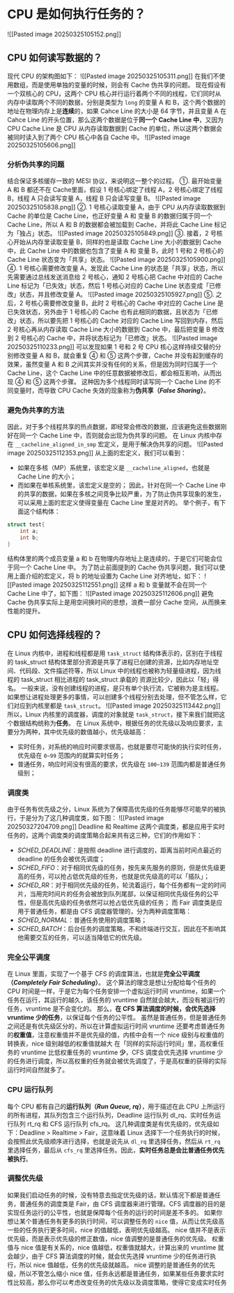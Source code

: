 # CPU 是如何执行任务的？
![[Pasted image 20250325105152.png]]
## CPU 如何读写数据的？
现代 CPU 的架构图如下：
![[Pasted image 20250325105311.png]]
在我们不使用数组，而是使用单独的变量的时候，则会有 Cache 伪共享的问题。
现在假设有一个双核心的 CPU，这两个 CPU 核心并行运行着两个不同的线程，它们同时从内存中读取两个不同的数据，分别是类型为 `long` 的变量 A 和 B，这个两个数据的地址在物理内存上是**连续**的，如果 Cahce Line 的大小是 64 字节，并且变量 A 在 Cahce Line 的开头位置，那么这两个数据是位于**同一个 Cache Line 中**，又因为 CPU Cache  Line 是 CPU 从内存读取数据到 Cache 的单位，所以这两个数据会被同时读入到了两个 CPU 核心中各自 Cache 中。
![[Pasted image 20250325105606.png]]
### 分析伪共享的问题
结合保证多核缓存一致的 MESI 协议，来说明这一整个的过程。
①. 最开始变量 A 和 B 都还不在 Cache里面，假设 1 号核心绑定了线程 A，2 号核心绑定了线程 B，线程 A 只会读写变量 A，线程 B 只会读写变量 B。
![[Pasted image 20250325105838.png]]
②. 1 号核心读取变量 A，由于 CPU 从内存读取数据到 Cache 的单位是 Cache Line，也正好变量 A 和 变量 B 的数据归属于同一个 Cache Line，所以 A 和 B 的数据都会被加载到 Cache，并将此 Cache Line 标记为「独占」状态。
![[Pasted image 20250325105849.png]]
③.  接着，2 号核心开始从内存里读取变量 B，同样的也是读取 Cache Line 大小的数据到 Cache 中，此 Cache Line 中的数据也包含了变量 A 和 变量 B，此时 1 号和 2 号核心的 Cache Line 状态变为「共享」状态。
![[Pasted image 20250325105900.png]]
④. 1 号核心需要修改变量 A，发现此 Cache Line 的状态是「共享」状态，所以先需要通过总线发送消息给 2 号核心，通知 2 号核心把 Cache 中对应的 Cache Line 标记为「已失效」状态，然后 1 号核心对应的 Cache Line 状态变成「已修改」状态，并且修改变量 A。
![[Pasted image 20250325105927.png]]
⑤. 之后，2 号核心需要修改变量 B，此时 2 号核心的 Cache 中对应的 Cache Line 是已失效状态，另外由于 1 号核心的 Cache 也有此相同的数据，且状态为「已修改」状态，所以要先把 1 号核心的 Cache 对应的 Cache Line 写回到内存，然后 2 号核心再从内存读取 Cache Line 大小的数据到 Cache 中，最后把变量 B 修改到 2 号核心的 Cache 中，并将状态标记为「已修改」状态。
![[Pasted image 20250325110233.png]]
可以发现如果 1 号和 2 号 CPU 核心这样持续交替的分别修改变量 A 和 B，就会重复 ④ 和 ⑤ 这两个步骤，Cache 并没有起到缓存的效果，虽然变量 A 和 B 之间其实并没有任何的关系，但是因为同时归属于一个 Cache Line，这个 Cache Line 中的任意数据被修改后，都会相互影响，从而出现 ④ 和 ⑤ 这两个步骤。
这种因为多个线程同时读写同一个 Cache Line 的不同变量时，而导致 CPU Cache 失效的现象称为**伪共享（*False Sharing*）**。
### 避免伪共享的方法
因此，对于多个线程共享的热点数据，即经常会修改的数据，应该避免这些数据刚好在同一个 Cache Line 中，否则就会出现为伪共享的问题。
在 Linux 内核中存在 `__cacheline_aligned_in_smp` 宏定义，是用于解决伪共享的问题。
![[Pasted image 20250325112353.png]]
从上面的宏定义，我们可以看到：
- 如果在多核（MP）系统里，该宏定义是 `__cacheline_aligned`，也就是 Cache Line 的大小；
- 而如果在单核系统里，该宏定义是空的；
因此，针对在同一个 Cache Line 中的共享的数据，如果在多核之间竞争比较严重，为了防止伪共享现象的发生，可以采用上面的宏定义使得变量在 Cache Line 里是对齐的。
举个例子，有下面这个结构体：
```cpp
struct test{
	int a;
	int b;
}
```
结构体里的两个成员变量 a 和 b 在物理内存地址上是连续的，于是它们可能会位于同一个 Cache Line 中。
为了防止前面提到的 Cache 伪共享问题，我们可以使用上面介绍的宏定义，将 b 的地址设置为 Cache Line 对齐地址，如下：
![[Pasted image 20250325112551.png]]
这样 a 和 b 变量就不会在同一个 Cache Line 中了，如下图：
![[Pasted image 20250325112606.png]]
避免  Cache 伪共享实际上是用空间换时间的思想，浪费一部分 Cache 空间，从而换来性能的提升。
## CPU 如何选择线程的？
在 Linux 内核中，进程和线程都是用 `task_struct` 结构体表示的，区别在于线程的 task_struct 结构体里部分资源是共享了进程已创建的资源，比如内存地址空间、代码段、文件描述符等，所以 Linux 中的线程也被称为轻量级进程，因为线程的 task_struct 相比进程的 task_struct 承载的 资源比较少，因此以「轻」得名。 
一般来说，没有创建线程的进程，是只有单个执行流，它被称为是主线程。如果想让进程处理更多的事情，可以创建多个线程分别去处理，但不管怎么样，它们对应到内核里都是 `task_struct`。
![[Pasted image 20250325113442.png]]
所以，Linux 内核里的调度器，调度的对象就是 `task_struct`，接下来我们就把这个数据结构统称为**任务**。
在 Linux 系统中，根据任务的优先级以及响应要求，主要分为两种，其中优先级的数值越小，优先级越高：
- 实时任务，对系统的响应时间要求很高，也就是要尽可能快的执行实时任务，优先级在 `0~99` 范围内的就算实时任务；
- 普通任务，响应时间没有很高的要求，优先级在 `100~139` 范围内都是普通任务级别；
### 调度类
由于任务有优先级之分，Linux 系统为了保障高优先级的任务能够尽可能早的被执行，于是分为了这几种调度类，如下图：
![[Pasted image 20250327204709.png]]
Deadline 和 Realtime 这两个调度类，都是应用于实时任务的，这两个调度类的调度策略合起来共有这三种，它们的作用如下： 
- *SCHED_DEADLINE*：是按照 deadline 进行调度的，距离当前时间点最近的 deadline 的任务会被优先调度；
- *SCHED_FIFO*：对于相同优先级的任务，按先来先服务的原则，但是优先级更高的任务，可以抢占低优先级的任务，也就是优先级高的可以「插队」；
- *SCHED_RR*：对于相同优先级的任务，轮流着运行，每个任务都有一定的时间片，当用完时间片的任务会被放到队列尾部，以保证相同优先级任务的公平性，但是高优先级的任务依然可以抢占低优先级的任务；
而 Fair 调度类是应用于普通任务，都是由 CFS 调度器管理的，分为两种调度策略：
- *SCHED_NORMAL*：普通任务使用的调度策略；
- *SCHED_BATCH*：后台任务的调度策略，不和终端进行交互，因此在不影响其他需要交互的任务，可以适当降低它的优先级。
### 完全公平调度
在 Linux 里面，实现了一个基于 CFS 的调度算法，也就是**完全公平调度（*Completely Fair Scheduling*）**。
这个算法的理念是想让分配给每个任务的 CPU 时间是一样，于是它为每个任务安排一个虚拟运行时间 vruntime，如果一个任务在运行，其运行的越久，该任务的 vruntime 自然就会越大，而没有被运行的任务，vruntime 是不会变化的。
那么，**在 CFS 算法调度的时候，会优先选择 vruntime 少的任务**，以保证每个任务的公平性。
虽然是普通任务，但是普通任务之间还是有优先级区分的，所以在计算虚拟运行时间 vruntime 还要考虑普通任务的**权重值**，注意权重值并不是优先级的值，内核中会有一个 nice 级别与权重值的转换表，nice 级别越低的权重值就越大
在「同样的实际运行时间」里，高权重任务的 vruntime 比低权重任务的 vruntime **少**，CFS 调度会优先选择 vruntime 少的任务进行调度，所以高权重的任务就会被优先调度了，于是高权重的获得的实际运行时间自然就多了。
### CPU 运行队列
每个 CPU 都有自己的**运行队列（*Run Queue, rq*）**，用于描述在此 CPU 上所运行的所有进程，其队列包含三个运行队列，Deadline 运行队列 dl_rq、实时任务运行队列 rt_rq 和 CFS 运行队列 cfs_rq。
这几种调度类是有优先级的，优先级如下：Deadline > Realtime > Fair，这意味着 Linux 选择下一个任务执行的时候，会按照此优先级顺序进行选择，也就是说先从 `dl_rq` 里选择任务，然后从 `rt_rq` 里选择任务，最后从 `cfs_rq` 里选择任务。因此，**实时任务总是会比普通任务优先被执行**。
### 调整优先级
如果我们启动任务的时候，没有特意去指定优先级的话，默认情况下都是普通任务，普通任务的调度类是 Fair，由 CFS 调度器来进行管理。CFS 调度器的目的是实现任务运行的公平性，也就是保障每个任务的运行的时间是差不多的。
如果你想让某个普通任务有更多的执行时间，可以调整任务的 `nice` 值，从而让优先级高一些的任务执行更多时间，nice 的值越低，表明优先级越高。
nice 值并不是表示优先级，而是表示优先级的修正数值，nice 值调整的是普通任务的优先级。
权重值与 nice 值是有关系的，nice 值越低，权重值就越大，计算出来的 vruntime 就会越少，由于 CFS 算法调度的时候，就会优先选择 vruntime 少的任务进行执行，所以 nice 值越低，任务的优先级就越高。
nice 调整的是普通任务的优先级，所以不管怎么缩小 nice 值，任务永远都是普通任务，如果某些任务要求实时性比较高，那么你可以考虑改变任务的优先级以及调度策略，使得它变成实时任务